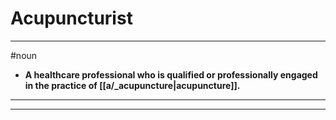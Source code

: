 # Acupuncturist
---
#noun
- **A healthcare professional who is qualified or professionally engaged in the practice of [[a/_acupuncture|acupuncture]].**
---
---
